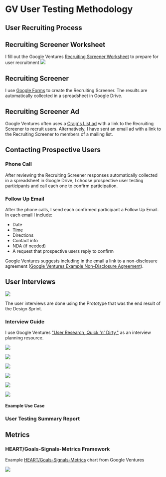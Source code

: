 # GV User Testing Methodology

## User Recruiting Process

## Recruiting Screener Worksheet

I fill out the Google Ventures [Recruiting Screener Worksheet](http://www.gv.com/wp-content/uploads/2014/07/Google-Ventures-Research-Sprint-Screener-Worksheet.pdf) to prepare for user recruitment
![](google-ventures-images/recruiting-screener-worksheet.jpg)

## Recruiting Screener
I use [Google Forms](https://support.google.com/docs/answer/87809?hl=en) to create the Recruiting Screener. The results are automatically collected in a spreadsheet in Google Drive. 

## Recruiting Screener Ad
Google Ventures often uses a [Craig's List ad](http://www.gv.com/wp-content/uploads/2014/07/Google-Ventures-Research-Sprint-Sample-Craigslist-ad.png) with a link to the Recruiting Screener to recruit users. Alternatively, I have sent an email ad with a link to the Recruiting Screener to members of a mailing list.

## Contacting Prospective Users

### Phone Call
After reviewing the Recruiting Screener responses automatically collected in a spreadsheet in Google Drive, I choose prospective user testing participants and call each one to confirm participation. 

### Follow Up Email

After the phone calls, I send each confirmed participant a Follow Up Email. In each email I include:

* Date
* Time
* Directions
* Contact info
* NDA (if needed)
* A request that prospective users reply to confirm

Google Ventures suggests including in the email a link to a non-disclosure agreement ([Google Ventures Example Non-Disclosure Agreement](http://www.gv.com/wp-content/uploads/2014/07/Google-Ventures-Research-Sprint-Sample-NDA.pdf)). 

## User Interviews

![](google-ventures-images/do-not-disturb-sign.jpg)

The user interviews are done using the Prototype that was the end result of the Design Sprint. 

### Interview Guide 

I use Google Ventures ["User Research, Quick 'n' Dirty,"](http://www.gv.com/wp-content/uploads/2013/02/User-Research-Workshop_Google-Ventures_Feb2013.pdf) as an interview planning resource.

![](google-ventures-images/interview-worksheet-1.jpg)

![](google-ventures-images/interview-worksheet-2.jpg)

![](google-ventures-images/interview-worksheet-3.jpg)

![](google-ventures-images/interview-worksheet-4.jpg)

![](google-ventures-images/interview-worksheet-5.jpg)

![](google-ventures-images/interview-worksheet-6.jpg)

#### Example Use Case

### User Testing Summary Report

## Metrics

### HEART/Goals-Signals-Metrics Framework

Example [HEART/Goals-Signals-Metrics](https://www.gv.com/lib/how-to-choose-the-right-ux-metrics-for-your-product) chart from Google Ventures

![](google-ventures-images/heart-goals-signals-metrics.jpg)

